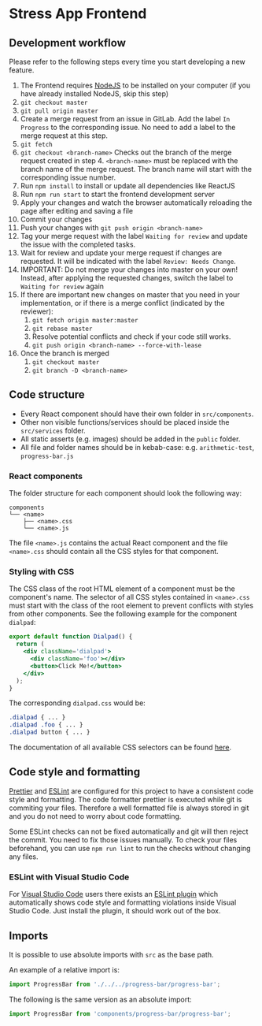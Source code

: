 # Stress App Frontend

## Development workflow
Please refer to the following steps every time you start developing a new feature.
1. The Frontend requires [NodeJS](https://nodejs.org/en/) to be installed on your computer (if you have already installed NodeJS, skip this step)
2. `git checkout master`
3. `git pull origin master`
4. Create a merge request from an issue in GitLab. Add the label `In Progress` to the corresponding issue. No need to add a label to the merge request at this step.
5. `git fetch`
6. `git checkout <branch-name>` Checks out the branch of the merge request created in step 4. `<branch-name>` must be replaced with the branch name of the merge request. The branch name will start with the corresponding issue number.
7. Run `npm install` to install or update all dependencies like ReactJS
8. Run `npm run start` to start the frontend development server
9. Apply your changes and watch the browser automatically reloading the page after editing and saving a file
10. Commit your changes
11. Push your changes with `git push origin <branch-name>`
12. Tag your merge request with the label `Waiting for review` and update the issue with the completed tasks. 
13. Wait for review and update your merge request if changes are requested. It will be indicated with the label `Review: Needs Change`.
14. IMPORTANT: Do not merge your changes into master on your own! Instead, after applying the requested changes, switch the label to `Waiting for review` again
15. If there are important new changes on master that you need in your implementation, or if there is a merge conflict (indicated by the reviewer):
    1. `git fetch origin master:master`
    2. `git rebase master`
    3. Resolve potential conflicts and check if your code still works.
    4. `git push origin <branch-name> --force-with-lease`
16. Once the branch is merged
    1. `git checkout master`
    2. `git branch -D <branch-name>`

## Code structure
- Every React component should have their own folder in `src/components`.
- Other non visible functions/services should be placed inside the `src/services` folder.
- All static asserts (e.g. images) should be added in the `public` folder.
- All file and folder names should be in kebab-case: e.g. `arithmetic-test`, `progress-bar.js`

### React components
The folder structure for each component should look the following way:
```
components
└── <name>
    ├── <name>.css
    └── <name>.js
```
The file `<name>.js` contains the actual React component and the file `<name>.css` should contain all the CSS styles for that component.

### Styling with CSS
The CSS class of the root HTML element of a component must be the component's name. The selector of all CSS styles contained in `<name>.css` must start with the class of the root element to prevent conflicts with styles from other components. See the following example for the component `dialpad`:

```jsx
export default function Dialpad() {
  return (
    <div className='dialpad'>
      <div className='foo'></div>
      <button>Click Me!</button> 
    </div>
  );
}
```

The corresponding `dialpad.css` would be:
```css
.dialpad { ... }
.dialpad .foo { ... }
.dialpad button { ... }
```

The documentation of all available CSS selectors can be found [here](https://www.w3schools.com/cssref/css_selectors.asp).

## Code style and formatting
[Prettier](https://prettier.io) and [ESLint](https://eslint.org) are configured for this project to have a consistent code style and formatting.
The code formatter prettier is executed while git is commiting your files. Therefore a well formatted file is always stored in git and you do not need to worry about code formatting.

Some ESLint checks can not be fixed automatically and git will then reject the commit. You need to fix those issues manually. To check your files beforehand, you can use `npm run lint` to run the checks without changing any files.

### ESLint with Visual Studio Code
For [Visual Studio Code](https://code.visualstudio.com) users there exists an [ESLint plugin](https://marketplace.visualstudio.com/items?itemName=dbaeumer.vscode-eslint)
which automatically shows code style and formatting violations inside Visual Studio Code. Just install the plugin, it should work out of the box.

## Imports
It is possible to use absolute imports with `src` as the base path.

An example of a relative import is:
``` jsx
import ProgressBar from './../../progress-bar/progress-bar';
```

The following is the same version as an absolute import:
``` jsx
import ProgressBar from 'components/progress-bar/progress-bar';
```

